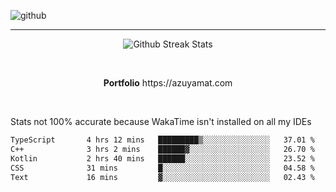 ![github](https://media.discordapp.net/attachments/881363147364118528/1142610121697021952/background.png?width=1000&height=300)<br>
___
<p align="center">
  <img alt="Github Streak Stats" src="https://streak-stats.demolab.com?user=Azuyamat&theme=transparent&hide_border=true"/>
</p><br>
<p align="center">
      <strong>Portfolio</strong> https://azuyamat.com
</p><br>

Stats not 100% accurate because WakaTime isn't installed on all my IDEs
<!--START_SECTION:waka-->

```txt
TypeScript       4 hrs 12 mins   █████████▒░░░░░░░░░░░░░░░   37.01 %
C++              3 hrs 2 mins    ██████▓░░░░░░░░░░░░░░░░░░   26.70 %
Kotlin           2 hrs 40 mins   ██████░░░░░░░░░░░░░░░░░░░   23.52 %
CSS              31 mins         █░░░░░░░░░░░░░░░░░░░░░░░░   04.58 %
Text             16 mins         ▓░░░░░░░░░░░░░░░░░░░░░░░░   02.43 %
```

<!--END_SECTION:waka-->
